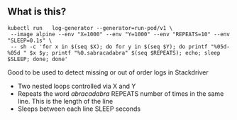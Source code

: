## What is this?
```
kubectl run   log-generator --generator=run-pod/v1 \
 --image alpine --env "X=1000" --env "Y=1000" --env "REPEATS=10" --env "SLEEP=0.1s" \
 -- sh -c 'for x in $(seq $X); do for y in $(seq $Y); do printf "%05d-%05d " $x $y; printf "%0.sabracadabra" $(seq $REPEATS); echo; sleep $SLEEP; done; done'
```
Good to be used to detect missing or out of order logs in Stackdriver

- Two nested loops controlled via X and Y
- Repeats the word *abracadabra* REPEATS number of times in the same line. This is the length of the line
- Sleeps between each line SLEEP seconds
